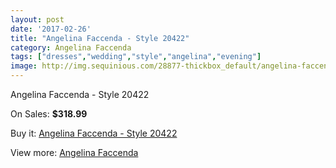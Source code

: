 ```yaml
---
layout: post
date: '2017-02-26'
title: "Angelina Faccenda - Style 20422"
category: Angelina Faccenda
tags: ["dresses","wedding","style","angelina","evening"]
image: http://img.sequinious.com/28877-thickbox_default/angelina-faccenda-style-20422.jpg
---
```

Angelina Faccenda - Style 20422

On Sales: **$318.99**
<a href="https://www.sequinious.com/angelina-faccenda/3796-angelina-faccenda-style-20422.html"><amp-img layout="responsive" width="600" height="600" src="//img.sequinious.com/28877-thickbox_default/angelina-faccenda-style-20422.jpg" alt="Angelina Faccenda - Style 20422 0" /></a>
<a href="https://www.sequinious.com/angelina-faccenda/3796-angelina-faccenda-style-20422.html"><amp-img layout="responsive" width="600" height="600" src="//img.sequinious.com/28880-thickbox_default/angelina-faccenda-style-20422.jpg" alt="Angelina Faccenda - Style 20422 1" /></a>
<a href="https://www.sequinious.com/angelina-faccenda/3796-angelina-faccenda-style-20422.html"><amp-img layout="responsive" width="600" height="600" src="//img.sequinious.com/28879-thickbox_default/angelina-faccenda-style-20422.jpg" alt="Angelina Faccenda - Style 20422 2" /></a>
<a href="https://www.sequinious.com/angelina-faccenda/3796-angelina-faccenda-style-20422.html"><amp-img layout="responsive" width="600" height="600" src="//img.sequinious.com/28878-thickbox_default/angelina-faccenda-style-20422.jpg" alt="Angelina Faccenda - Style 20422 3" /></a>

Buy it: [Angelina Faccenda - Style 20422](https://www.sequinious.com/angelina-faccenda/3796-angelina-faccenda-style-20422.html "Angelina Faccenda - Style 20422")

View more: [Angelina Faccenda](https://www.sequinious.com/16-angelina-faccenda "Angelina Faccenda")